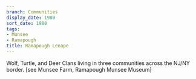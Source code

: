 ```yaml
---
branch: Communities
display_date: 1980
sort_date: 1980
tags:
- Munsee
- Ramapough
title: Ramapough Lenape
---
```


Wolf, Turtle, and Deer Clans living in three communities across the NJ/NY border. [see Munsee Farm, Ramapough Munsee Museum]